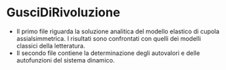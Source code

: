 # GusciDiRivoluzione
- Il primo file riguarda la soluzione analitica del modello elastico di cupola assialsimmetrica. I risultati sono confrontati con quelli dei modelli classici della letteratura.
- Il secondo file contiene la determinazione degli autovalori e delle autofunzioni del sistema dinamico.

